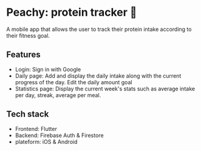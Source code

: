 # Peachy: protein tracker 🍑

A mobile app that allows the user to track their protein intake according to their fitness goal.

## Features

- Login: Sign in with Google
- Daily page: Add and display the daily intake along with the current progress of the day. Edit the daily amount goal
- Statistics page: Display the current week's stats such as average intake per day, streak, average per meal.

## Tech stack

- Frontend: Flutter
- Backend: Firebase Auth & Firestore
- plateform: iOS & Android
